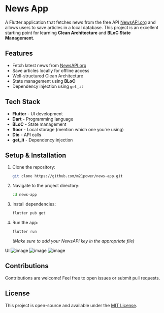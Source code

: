 # News App

A Flutter application that fetches news from the free API [NewsAPI.org](https://newsapi.org) and allows users to save articles in a local database. This project is an excellent starting point for learning **Clean Architecture** and **BLoC State Management**.

## Features

- Fetch latest news from [NewsAPI.org](https://newsapi.org)
- Save articles locally for offline access
- Well-structured Clean Architecture
- State management using **BLoC**
- Dependency injection using `get_it`

## Tech Stack

- **Flutter** - UI development
- **Dart** - Programming language
- **BLoC** - State management
- **floor** - Local storage (mention which one you're using)
- **Dio** - API calls
- **get_it** - Dependency injection

## Setup & Installation

1. Clone the repository:
   ```sh
   git clone https://github.com/m21power/news-app.git
   ```
2. Navigate to the project directory:
   ```sh
   cd news-app
   ```
3. Install dependencies:
   ```sh
   flutter pub get
   ```
4. Run the app:
   ```sh
   flutter run
   ```
   *(Make sure to add your NewsAPI key in the appropriate file)*

UI
![image](https://github.com/user-attachments/assets/ac83a3d0-de51-4663-8440-487387692875)
![image](https://github.com/user-attachments/assets/4de7b549-6be4-43fa-a3af-c3eed4b5cc9e)
![image](https://github.com/user-attachments/assets/c9559d45-2038-472e-be65-9636b7cd425d)






## Contributions

Contributions are welcome! Feel free to open issues or submit pull requests.

## License

This project is open-source and available under the [MIT License](LICENSE).

